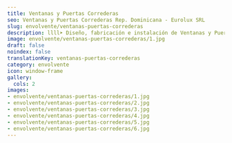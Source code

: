 ```yaml
---
title: Ventanas y Puertas Correderas
seo: Ventanas y Puertas Correderas Rep. Dominicana - Eurolux SRL
slug: envolvente/ventanas-puertas-correderas
description: llll➤ Diseño, fabricación e instalación de Ventanas y Puertas Correderas ✅ y todo tipo de envolvente y fachada ligera para su proyecto.
image: envolvente/ventanas-puertas-correderas/1.jpg
draft: false
noindex: false
translationKey: ventanas-puertas-correderas
category: envolvente
icon: window-frame
gallery:
  cols: 2
images:
- envolvente/ventanas-puertas-correderas/1.jpg
- envolvente/ventanas-puertas-correderas/2.jpg
- envolvente/ventanas-puertas-correderas/3.jpg
- envolvente/ventanas-puertas-correderas/4.jpg
- envolvente/ventanas-puertas-correderas/5.jpg
- envolvente/ventanas-puertas-correderas/6.jpg
---
```

